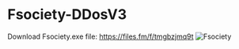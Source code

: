 # Fsociety-DDosV3
Download Fsociety.exe file: https://files.fm/f/tmgbzjmq9t
![Fsociety](https://github.com/user-attachments/assets/c1b9d772-bea4-4c75-9587-37d4ce470c1d)
